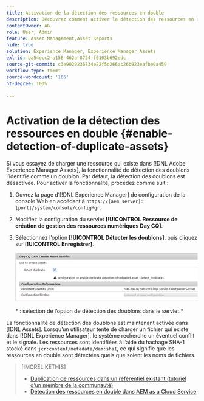 ```yaml
---
title: Activation de la détection des ressources en double
description: Découvrez comment activer la détection des ressources en double dans Experience Manager.
contentOwner: AG
role: User, Admin
feature: Asset Management,Asset Reports
hide: true
solution: Experience Manager, Experience Manager Assets
exl-id: ba54ecc2-a158-462a-8724-f6103b692edc
source-git-commit: c3e9029236734e22f5d266ac26b923eafbe0a459
workflow-type: tm+mt
source-wordcount: '165'
ht-degree: 100%

---
```


# Activation de la détection des ressources en double {#enable-detection-of-duplicate-assets}

Si vous essayez de charger une ressource qui existe dans [!DNL Adobe Experience Manager Assets], la fonctionnalité de détection des doublons l’identifie comme un doublon. Par défaut, la détection des doublons est désactivée. Pour activer la fonctionnalité, procédez comme suit :

1. Ouvrez la page d’[!DNL Experience Manager] de configuration de la console Web en accédant à `https://[aem_server]:[port]/system/console/configMgr`.
1. Modifiez la configuration du servlet **[!UICONTROL Ressource de création de gestion des ressources numériques Day CQ]**.
1. Sélectionnez l’option **[!UICONTROL Détecter les doublons]**, puis cliquez sur **[!UICONTROL Enregistrer]**.

   ![Sélection de l’option de détection des doublons dans le servlet](assets/chlimage_1-377.png)

   * : sélection de l’option de détection des doublons dans le servlet.*

La fonctionnalité de détection des doublons est maintenant activée dans [!DNL Assets]. Lorsqu’un utilisateur tente de charger un fichier qui existe dans [!DNL Experience Manager], le système recherche un éventuel conflit et le signale. Les ressources sont identifiées à l’aide du hachage SHA-1 stocké dans `jcr:content/metadata/dam:sha1`, ce qui signifie que les ressources en double sont détectées quels que soient les noms de fichiers.

>[!MORELIKETHIS]
>
>* [Duplication de ressources dans un référentiel existant (tutoriel d’un membre de la communauté)](https://experience-aem.blogspot.com/2019/06/aem-65-find-duplicate-assets-binaries-in-existing-repository.html)
>* [Détection des ressources en double dans AEM as a Cloud Service](https://experienceleague.adobe.com/docs/experience-manager-cloud-service/content/assets/admin/detect-duplicate-assets.html?lang=fr)
